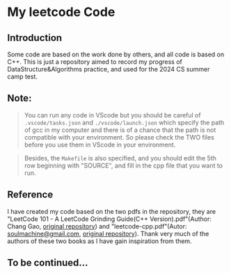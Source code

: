 # My leetcode Code

## Introduction
Some code are based on the work done by others, and all code is based on C++. This is just a repository aimed to record my progress of DataStructure&Algorithms practice, and used for the 2024 CS summer camp test.

## Note:
>You can run any code in VScode but you should be careful of `.vscode/tasks.json` and `./vscode/launch.json` which specify the path of gcc in my computer and there is of a chance that the path is not compatible with your environment. So please check the TWO files before you use them in VScode in your environment.

>Besides, the `Makefile` is also specified, and you should edit the 5th row beginning with "SOURCE", and fill in the cpp file that you want to run.

## Reference

I have created my code based on the two pdfs in the repository, they are "LeetCode 101 - A LeetCode Grinding Guide(C++ Version).pdf"(Author: Chang Gao, [original repository](https://github.com/changgyhub/leetcode_101/)) and "leetcode-cpp.pdf"(Autor: soulmachine@gmail.com, [original repository](https://github.com/changgyhub/leetcode_101/)). Thank very much of the authors of these two books as I have gain inspiration from them.

## To be continued...